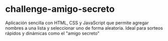 # challenge-amigo-secreto
Aplicación sencilla con HTML, CSS y JavaScript que permite agregar nombres a una lista y seleccionar uno de forma aleatoria. Ideal para sorteos rápidos y dinámicas como el "amigo secreto"
